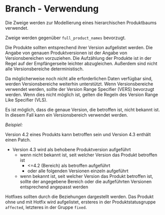 # Branch - Verwendung

Die Zweige werden zur Modellierung eines hierarchischen Produktbaums verwendet.

Zweige werden gegenüber `full_product_names` bevorzugt.

Die Produkte sollten entsprechend ihrer Version aufgelistet werden.
Die Angabe von genauen Produktversionen ist der Angabe von Versionsbereichen vorzuziehen.
Die Aufzählung der Produkte ist in der Regel auf der Empfängerseite leichter abzugleichen.
Außerdem sind nicht alle Versionsbereiche deterministisch.

Da möglicherweise noch nicht alle erforderlichen Daten verfügbar sind, werden Versionsbereiche weiterhin unterstützt.
Wenn Versionsbereiche verwendet werden, sollte der Version Range Specifier (VERS) bevorzugt werden.
Wenn dies nicht möglich ist, gelten die Regeln des Version Range Like Specifier (VLS).

Es ist möglich, dass die genaue Version, die betroffen ist, nicht bekannt ist. In diesem Fall kann ein Versionsbereich verwendet werden.

*Beispiel:*

Version 4.2 eines Produkts kann betroffen sein und Version 4.3 enthält einen Patch.

- Version 4.3 wird als behobene Produktversion aufgeführt
  - wenn nicht bekannt ist, seit welcher Version das Produkt betroffen ist
    - &lt;=4.2 (Bereich) als betroffen aufgeführt
    - oder alle folgenden Versionen einzeln aufgeführt
  - wenn bekannt ist, seit welcher Version das Produkt betroffen ist, sollte der angegebene Bereich oder die aufgeführten Versionen entsprechend angepasst werden

Hotfixes sollten durch die Beziehungen dargestellt werden. Das Produkt ohne und mit Hotfix wird aufgelistet, ersteres in der Produktstatusgruppe `affected`, letzteres in der Gruppe `fixed`.
